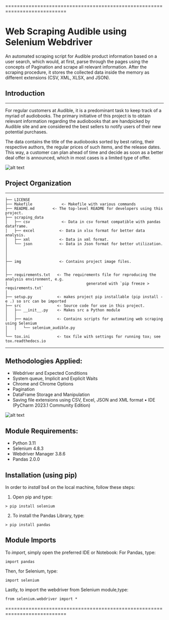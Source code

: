 ===========================================================================
# Web Scraping Audible using Selenium Webdriver
An automated scraping script for Audible product information based on a user search, which would, at first, parse through the pages using the concepts of Pagination and scrape all relevant information. After the scraping procedure, it stores the collected data inside the memory as different extensions (CSV, XML, XLSX, and JSON).

## Introduction
---------------------------------------------------------------------------
For regular customers at Audible, it is a predominant task to keep track of a myriad of audiobooks. 
The primary initiative of this project is to obtain relevant information regarding the audiobooks that are handpicked by Audible 
site and are considered the best sellers to notify users of their new potential purchases. 

The data contains the title of the audiobooks sorted by best rating, their respective authors, the regular prices of such items, and the release dates.
This way, a customer can plan ahead of time and decide as soon as a better deal offer is announced, which in most cases is a limited type of offer.
 
![alt text](https://github.com/shahriar-rahman/Web-Scraping-Audible-Using-Selenium-Webdriver/blob/main/img/Audible_screenshot.PNG)


## Project Organization
---------------------------------------------------------------------------

    ├── LICENSE
    ├── Makefile             <- Makefile with various commands
    ├── README.md        <- The top-level README for developers using this project.
    ├── scraping_data
    │   ├── csv              <- Data in csv format compatible with pandas dataframe.
    │   ├── excel           <- Data in xlsx format for better data analysis.
    │   ├── xml             <- Data in xml format.
    │   └── json            <- Data in Json format for better utilization.
    │
    │
    │
    ├── img                 <- Contains project image files.
    │   
    │
    ├── requirements.txt   <- The requirements file for reproducing the analysis environment, e.g.
    │                         			generated with `pip freeze > requirements.txt`
    │
    ├── setup.py           <- makes project pip installable (pip install -e .) so src can be imported
    ├── src                <- Source code for use in this project.
    │   ├── __init__.py    <- Makes src a Python module
    │   │
    │   ├── main           <- Contains scripts for automating web scraping using Selenium
    │   │   └── selenium_audible.py
    │
    └── tox.ini            <- tox file with settings for running tox; see tox.readthedocs.io


---------------------------------------------------------------------------
## Methodologies Applied:
* Webdriver and Expected Conditions
* System queue, Implicit and Explicit Waits
* Chrome and Chrome Options
* Pagination
* DataFrame Storage and Manipulation
* Saving file extensions using CSV, Excel, JSON and XML format
• IDE (PyCharm 2023.1 Community Edition)

![alt text](https://github.com/shahriar-rahman/Web-Scraping-Audible-Using-Selenium-Webdriver/blob/main/img/ScrapingFlowchart.png)

## Module Requirements:
* Python 3.11
* Selenium 4.8.3
* Webdriver Manager 3.8.6
* Pandas 2.0.0

## Installation (using pip)
In order to *install* bs4 on the local machine, follow these steps:
1. Open pip and type:
```
> pip install selenium                                                   
```
2. To install the Pandas Library, type:
```
> pip install pandas                                                          
```

## Module Imports
To *import*, simply open the preferred IDE or Notebook: 
For Pandas, type:
```
import pandas
```
Then, for Selenium, type:
```
import selenium
```
Lastly, to import the webdriver from Selenium module,type:
```
from selenium.webdriver import *
```
===========================================================================
